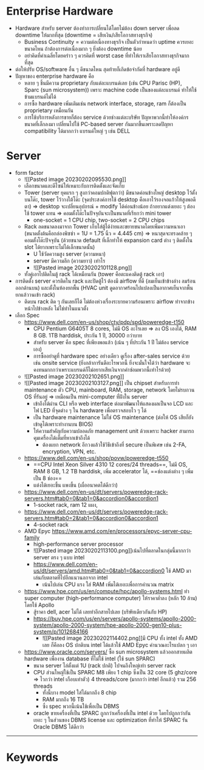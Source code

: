 # Enterprise Hardware
- Hardware สำหรับ server ต้องทำการเปลี่ยนได้โดยไม่ต้อง down server เพื่อลด downtime ให้มากที่สุด (downtime = เสียเงิน/เสียโอกาสทางธุรกิจ)
	- Business Continuity = ความต่อเนื่องทางธุรกิจ เป็นตัวกำหนดว่า uptime ควรเยอะขนาดไหน ถ้าต้องการต่อเนื่องมาก ๆ ยิ่งต้อง downtime น้อย
	- อย่าคิดที่ค่าเฉลี่ยโดยคร่าว ๆ ควรคิดที่ worst case ที่ทำให้เราเสียโอกาสทางธุรกิจมากที่สุด
- ต่อให้ปรับ OS/software อื่น ๆ ดีขนาดไหน สุดท้ายก็เกิดข้อจำกัดที่ hardware อยู่ดี
- ปัญหาของ enterprise hardware คือ
	- หลาย ๆ ชิ้นมีความ proprietary กับแต่ละแบรนด์เลย (เช่น CPU  Parisc (HP), Sparc (sun microsystem)) เพราะ machine code เป็นของแต่ละแบรนด์ ทำให้ใช้ข้ามแบรนด์ไม่ได้
	- การซื้อ hardware เพิ่มเติมเช่น network interface, storage, ram ก็ต้องเป็น proprietary เหมือนกัน
	- การใช้บริการหลังการขายก็ต้อง service ด้วยช่างแต่ละบริษัท
	ปัญหาพวกนี้ทำให้องค์กรขนาดที่เล็กลงมา เปลี่ยนไปใช้ PC-based server กันมากขึ้นเพราะลดปัญหา compatibility ได้มากกว่า แบรนด์ใหญ่ ๆ เช่น DELL

# Server
- form factor
	- ![[Pasted image 20230202095530.png]]
	- เลือกขนาดและดีไซน์ให้เหมาะกับการติดตั้งและจัดเก็บ
	- Tower (server ยุคแรก ๆ สูงกว่าคอมปกติฟุตกว่า) มีขนาดค่อนข้างใหญ่ desktop ไว้ตั้งบนโต๊ะ, tower ไว้วางใต้โต๊ะ (จุดประสงค์การใช้ desktop คือเอาไว้รองจอแก้วให้สูงพอดีตา) => desktop จะเปลี่ยนอุปกรณ์ + modify ได้ค่อนข้างน้อย ถ้าอยากแต่งเยอะ ๆ ต้องใช้ tower แทน => คอมตั้งโต๊ะในปัจจุบันจะเป็นขนาดที่เรียกว่า mini tower
		- one-socket = 1 CPU chip, two-socket = 2 CPU chips
	- Rack ลดขนาดลงมาจาก Tower เก็บใส่ตู้ได้ง่ายและขยายขนาดโดยเพิ่มความหนาเอา (ขนาดตั้งต้นคือกล่องพิซซ่า = 1U = 1.75 นิ้ว = 4.445 cm) => หนาสุดจะทรงคล้าย ๆ คอมตั้งโต๊ะปัจจุบัน (ด้วยขนาด default ที่เล็กทำให้ expansion card ต่าง ๆ ติดตั้งใน slot ได้ยากเพราะไม่ได้เล็กขนาดนั้น)
		- U ใช้วัดความสูง server (ความหนา)
		- server มีความลึก (ความยาว) เท่าไร
		- ![[Pasted image 20230202101128.png]]
	- ทั้งคู่เอาไปติดในตู้ rack ได้เหมือนกัน (tower คือตะแคงติดตู้ rack เอา)
- การติดตั้ง server ควรติดใน rack และปิดตู้ไว้ ต้องมี airflow ที่ดี (ลมเย็นเข้าข้างล่าง ลมร้อนออกด้านบน) และตั้งในห้องยกพื้น (HVAC unit ดูดอากาศร้อนไปแปลงเป็นอากาศเย็นจากพื้นยกแล้ววนเข้า rack)
	- ติดบน rack ติด ๆ กันเลยก็ได้ ไม่ต้องห่วงเรื่องระบายความร้อนเพราะ airflow ทำจากข้างหน้าไปข้างหลัง ไม่ใช่ทำในแนวตั้ง
- เลือก Spec
	- https://www.dell.com/en-us/shop/cty/pdp/spd/poweredge-t150
		- CPU Pentium G6405T 8 cores, ไม่มี OS อะไรเลย => ลง OS เองได้, RAM 8 GB. 1TB harddisk, ประกัน 1 ปี, 30000 กว่าบาท
		- สำหรับ server คือ spec ที่เพียงพอแล้ว (เน้น ๆ ที่ประกัน 1 ปี ไม่ต้อง service เอง)
		- การซื้ออย่าดูที่ hardware spec อย่างเดียว ดูเรื่อง after-sales service ด้วย เช่น onsite service (ยิ่งกล้าการันตีอะไรพวกนี้ ยิ่งจะมั่นใจได้ว่า hardware จะคงทนมากกว่าเพราะแบรนด์ก็ไม่อยากเสียเงินจากค่าซ่อมพวกนี้เท่าไรด้วย)
	- ![[Pasted image 20230202102651.png]]
	- ![[Pasted image 20230202103127.png]] เป็น chipset สำหรับการทำ maintenance ตัว CPU, mainboard, RAM, storage, network โดยไม่รบกวน OS ที่รันอยู่ => เหมือนเป็น mini-computer ที่ฝังใน server
		- เข้าถึงได้ผ่าน CLI หรือ web interface ต่อมาพัฒนาให้แสดงผลเป็นจอ LCD และไฟ LED ที่จุดต่าง ๆ ใน hardware เพื่อตรวจสอบไว ๆ ได้
		- เป็น hardware maintenance ไม่ใช่ OS maintenance (ต่อให้ OS เสียก็ยังเข้าดูได้เพราะทำงานบน BIOS)
		- ให้ความสำคัญกับความปลอดภัย management unit ด้วยเพราะ hacker สามารถคุมเครื่องได้เต็มที่หากเข้าถึงได้
			- ต้องแยก network อีกวงแล้วใช้วิธีเข้าถึงที่ secure เป็นพิเศษ เช่น 2-FA, encryption, VPN, etc.
	- https://www.dell.com/en-us/shop/povw/poweredge-t550
		- ==CPU Intel Xeon Silver 4310 12 cores/24 threads==, ไม่มี OS, RAM 8 GB, 1.2 TB harddisk, เพิ่ม accelerator ได้, ==ช่องแต่งต่าง ๆ เพิ่มเป็น 8 ช่อง==
		- แต่งได้เยอะขึ้น แพงขึ้น (เผื่ออนาคตได้ดีกว่า)
	- https://www.dell.com/en-us/dt/servers/poweredge-rack-servers.htm#tab0=0&tab1=0&accordion0&accordion1
		- 1-socket rack, ram 12 แผง, 
	- https://www.dell.com/en-us/dt/servers/poweredge-rack-servers.htm#tab0=2&tab1=0&accordion0&accordion1
		- 4-socket rack
	- AMD Epyc https://www.amd.com/en/processors/epyc-server-cpu-family
		- high-performance server processor
		- ![[Pasted image 20230202113100.png]]เน้นไปที่ตลาดในกลุ่มนี้มากกว่า server ตรง ๆ แบบ intel
		- https://www.dell.com/en-us/dt/servers/amd.htm#tab0=0&tab1=0&accordion0 ใช้ AMD มาเล่นกับตลาดที่ไปอีกแนวนอกจาก intel
			- เน้นไปเล่น CPU แรง ใส่ RAM เพิ่มได้เยอะเพื่อการคำนวณ matrix
	- https://www.hpe.com/us/en/compute/hpc/apollo-systems.html ทำ super computer (high-performance computer) ให้ราคาต่ำลง (หลัก 10 ล้าน) โดยใช้ Apollo
		- สู้ราคา dell, acer ไม่ได้ เลยทำอีกสายไปเลย (บริษัทเดียวกันกับ HP)
		- https://buy.hpe.com/us/en/servers/apollo-systems/apollo-2000-system/apollo-2000-system/hpe-apollo-2000-gen10-plus-system/p/1012684166
			- ![[Pasted image 20230202114402.png]]มี CPU ทั้ง intel ทั้ง AMD เลย ก็คือลง OS ปกติบน intel ได้แล้วใช้ AMD Epyc คำนวณอะไรแปลก ๆ เอา
	- https://www.oracle.com/servers/ ซื้อ sun microsystem แล้วออกสายผลิต hardware เพื่องาน database ที่ไม่ใช้ intel (ใช้ sun SPARC)
		- ขนาด server ไล่ตั้งแต่ 1U (rack ปกติ) ไปจนถึงใหญ่เท่า server rack
		- CPU ส่วนใหญ่ใช้เป็น SPARC M8 เพียง 1 chip ซึ่งเป็น 32 core (5 ghz/core => ไวกว่า intel เกือบเท่าตัว) 4 threads/core (มากกว่า intel อีกแล้ว) รวม 256 threads
			- ทั้งนี้บาง model ใส่ได้มากถึง 8 chip
			- RAM มากถึง 16 TB
			- ซึ่ง spec พวกนี้เน้นใช้เพื่อเป็น DBMS
		- oracle ขายเครื่องที่เป็น SPARC ถูกกว่าเครื่องที่เป็น intel ด้วย โดยไปถูกกว่ากันเยอะ ๆ ในส่วนของ DBMS license และ optimization ที่ทำให้ SPARC รัน Oracle DBMS ได้ดีกว่า
---
# Keywords